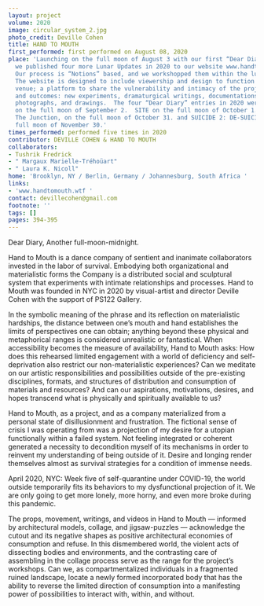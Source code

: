 ```yaml
---
layout: project
volume: 2020
image: circular_system_2.jpg
photo_credit: Deville Cohen
title: HAND TO MOUTH
first_performed: first performed on August 08, 2020
place: 'Launching on the full moon of August 3 with our first “Dear Diary” entry,
  we published four more Lunar Updates in 2020 to our website www.handtomouth.wtf.
  Our process is “Notions” based, and we workshopped them within the lunar cycle.
  The website is designed to include viewership and design to function as a virtual
  venue; a platform to share the vulnerability and intimacy of the project’s process
  and outcomes: new experiments, dramaturgical writings, documentations of dance videos,
  photographs, and drawings.  The four “Dear Diary” entries in 2020 were:  BACKSTAGE
  on the full moon of September 2.  SITE on the full moon of October 1.  SUICIDE 01:
  The Junction, on the full moon of October 31. and SUICIDE 2: DE-SUICIDE, on the
  full moon of November 30.'
times_performed: performed five times in 2020
contributor: DEVILLE COHEN & HAND TO MOUTH
collaborators:
- Tushrik Fredrick
- " Margaux Marielle-Tréhoüart"
- " Laura K. Nicoll"
home: 'Brooklyn, NY / Berlin, Germany / Johannesburg, South Africa '
links:
- 'www.handtomouth.wtf '
contact: devillecohen@gmail.com
footnote: ''
tags: []
pages: 394-395
---
```




Dear Diary,
Another full-moon-midnight.

Hand to Mouth is a dance company of sentient and inanimate collaborators invested in the labor of survival. Embodying both organizational and materialistic forms the Company is a distributed social and sculptural system that experiments with intimate relationships and processes. Hand to Mouth was founded in NYC in 2020 by visual-artist and director Deville Cohen with the support of PS122 Gallery.

In the symbolic meaning of the phrase and its reflection on materialistic hardships, the distance between one’s mouth and hand establishes the limits of perspectives one can obtain; anything beyond these physical and metaphorical ranges is considered unrealistic or fantastical. When accessibility becomes the measure of availability, Hand to Mouth asks: How does this rehearsed limited engagement with a world of deficiency and self-deprivation also restrict our non-materialistic experiences? Can we meditate on our artistic responsibilities and possibilities outside of the pre-existing disciplines, formats, and structures of distribution and consumption of materials and resources? And can our aspirations, motivations, desires, and hopes transcend what is physically and spiritually available to us?

Hand to Mouth, as a project, and as a company materialized from a personal state of disillusionment and frustration. The fictional sense of crisis I was operating from was a projection of my desire for a utopian functionally within a failed system. Not feeling integrated or coherent generated a necessity to decondition myself of its mechanisms in order to reinvent my understanding of being outside of it. Desire and longing render themselves almost as survival strategies for a condition of immense needs. 

April 2020, NYC: Week five of self-quarantine under COVID-19, the world outside temporarily fits its behaviors to my dysfunctional projection of it. We are only going to get more lonely, more horny, and even more broke during this pandemic.  

The props, movement, writings, and videos in Hand to Mouth — informed by architectural models, collage, and jigsaw-puzzles — acknowledge the cutout and its negative shapes as positive architectural economies of consumption and refuse. In this dismembered world, the violent acts of dissecting bodies and environments, and the contrasting care of assembling in the collage process serve as the range for the project’s workshops. Can we, as compartmentalized individuals in a fragmented ruined landscape, locate a newly formed incorporated body that has the ability to reverse the limited direction of consumption into a manifesting power of possibilities to interact with, within, and without.
